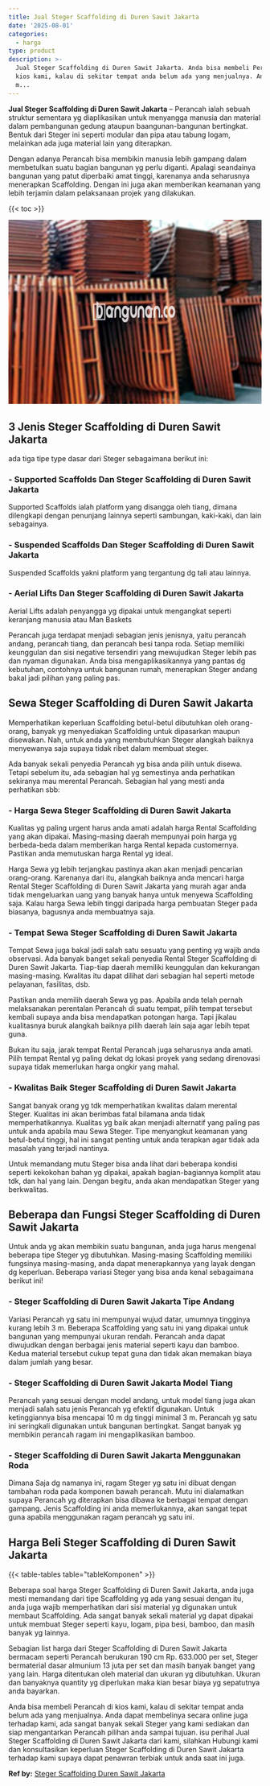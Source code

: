 ```yaml
---
title: Jual Steger Scaffolding di Duren Sawit Jakarta
date: '2025-08-01'
categories:
  - harga
type: product
description: >-
  Jual Steger Scaffolding di Duren Sawit Jakarta. Anda bisa membeli Perancah di
  kios kami, kalau di sekitar tempat anda belum ada yang menjualnya. Anda dapat
  m...
---
```


**Jual Steger Scaffolding di Duren Sawit Jakarta** – Perancah ialah sebuah struktur sementara yg diaplikasikan untuk menyangga manusia dan material dalam pembangunan gedung ataupun baangunan-bangunan bertingkat. Bentuk dari Steger ini seperti modular dan pipa atau tabung logam, melainkan ada juga material lain yang diterapkan.

Dengan adanya Perancah bisa membikin manusia lebih gampang dalam membetulkan suatu bagian bangunan yg perlu diganti. Apalagi seandainya bangunan yang patut diperbaiki amat tinggi, karenanya anda seharusnya menerapkan Scaffolding. Dengan ini juga akan memberikan keamanan yang lebih terjamin dalam pelaksanaan projek yang dilakukan.

{{< toc >}}

![Jual Steger Scaffolding di Duren Sawit Jakarta](/images/sewa-scaffolding-steger-12.png)

## 3 Jenis Steger Scaffolding di Duren Sawit Jakarta

ada tiga tipe type dasar dari Steger sebagaimana berikut ini:

### \- Supported Scaffolds Dan Steger Scaffolding di Duren Sawit Jakarta

Supported Scaffolds ialah platform yang disangga oleh tiang, dimana dilengkapi dengan penunjang lainnya seperti sambungan, kaki-kaki, dan lain sebagainya.

### \- Suspended Scaffolds Dan Steger Scaffolding di Duren Sawit Jakarta

Suspended Scaffolds yakni platform yang tergantung dg tali atau lainnya.

### \- Aerial Lifts Dan Steger Scaffolding di Duren Sawit Jakarta

Aerial Lifts adalah penyangga yg dipakai untuk mengangkat seperti keranjang manusia atau Man Baskets

Perancah juga terdapat menjadi sebagian jenis jenisnya, yaitu perancah andang, perancah tiang, dan perancah besi tanpa roda. Setiap memiliki keunggulan dan sisi negative tersendiri yang mewujudkan Steger lebih pas dan nyaman digunakan. Anda bisa mengaplikasikannya yang pantas dg kebutuhan, contohnya untuk bangunan rumah, menerapkan Steger andang bakal jadi pilihan yang paling pas.

## Sewa Steger Scaffolding di Duren Sawit Jakarta

Memperhatikan keperluan Scaffolding betul-betul dibutuhkan oleh orang-orang, banyak yg menyediakan Scaffolding untuk dipasarkan maupun disewakan. Nah, untuk anda yang membutuhkan Steger alangkah baiknya menyewanya saja supaya tidak ribet dalam membuat steger.

Ada banyak sekali penyedia Perancah yg bisa anda pilih untuk disewa. Tetapi sebelum itu, ada sebagian hal yg semestinya anda perhatikan sekiranya mau merental Perancah. Sebagian hal yang mesti anda perhatikan sbb:

### \- Harga Sewa Steger Scaffolding di Duren Sawit Jakarta

Kualitas yg paling urgent harus anda amati adalah harga Rental Scaffolding yang akan dipakai. Masing-masing daerah mempunyai poin harga yg berbeda-beda dalam memberikan harga Rental kepada customernya. Pastikan anda memutuskan harga Rental yg ideal.

Harga Sewa yg lebih terjangkau pastinya akan akan menjadi pencarian orang-orang. Karenanya dari itu, alangkah baiknya anda mencari harga Rental Steger Scaffolding di Duren Sawit Jakarta yang murah agar anda tidak mengeluarkan uang yang banyak hanya untuk menyewa Scaffolding saja. Kalau harga Sewa lebih tinggi daripada harga pembuatan Steger pada biasanya, bagusnya anda membuatnya saja.

### \- Tempat Sewa Steger Scaffolding di Duren Sawit Jakarta

Tempat Sewa juga bakal jadi salah satu sesuatu yang penting yg wajib anda observasi. Ada banyak banget sekali penyedia Rental Steger Scaffolding di Duren Sawit Jakarta. Tiap-tiap daerah memiliki keunggulan dan kekurangan masing-masing. Kwalitas itu dapat dilihat dari sebagian hal seperti metode pelayanan, fasilitas, dsb.

Pastikan anda memilih daerah Sewa yg pas. Apabila anda telah pernah melaksanakan perentalan Perancah di suatu tempat, pilih tempat tersebut kembali supaya anda bisa mendapatkan potongan harga. Tapi jikalau kualitasnya buruk alangkah baiknya pilih daerah lain saja agar lebih tepat guna.

Bukan itu saja, jarak tempat Rental Perancah juga seharusnya anda amati. Pilih tempat Rental yg paling dekat dg lokasi proyek yang sedang direnovasi supaya tidak memerlukan harga ongkir yang mahal.

### \- Kwalitas Baik Steger Scaffolding di Duren Sawit Jakarta

Sangat banyak orang yg tdk memperhatikan kwalitas dalam merental Steger. Kualitas ini akan berimbas fatal bilamana anda tidak memperhatikannya. Kualitas yg baik akan menjadi alternatif yang paling pas untuk anda apabila mau Sewa Steger. Tipe menyangkut keamanan yang betul-betul tinggi, hal ini sangat penting untuk anda terapkan agar tidak ada masalah yang terjadi nantinya.

Untuk memandang mutu Steger bisa anda lihat dari beberapa kondisi seperti kekokohan bahan yg dipakai, apakah bagian-bagiannya komplit atau tdk, dan hal yang lain. Dengan begitu, anda akan mendapatkan Steger yang berkwalitas.

## Beberapa dan Fungsi Steger Scaffolding di Duren Sawit Jakarta

Untuk anda yg akan membikin suatu bangunan, anda juga harus mengenal beberapa tipe Steger yg dibutuhkan. Masing-masing Scaffolding memiliki fungsinya masing-masing, anda dapat menerapkannya yang layak dengan dg keperluan. Beberapa variasi Steger yang bisa anda kenal sebagaimana berikut ini!

### \- Steger Scaffolding di Duren Sawit Jakarta Tipe Andang

Variasi Perancah yg satu ini mempunyai wujud datar, umumnya tingginya kurang lebih 3 m. Beberapa Scaffolding yang satu ini yang dipakai untuk bangunan yang mempunyai ukuran rendah. Perancah anda dapat diwujudkan dengan berbagai jenis material seperti kayu dan bamboo. Kedua material tersebut cukup tepat guna dan tidak akan memakan biaya dalam jumlah yang besar.

### \- Steger Scaffolding di Duren Sawit Jakarta Model Tiang

Perancah yang sesuai dengan model andang, untuk model tiang juga akan menjadi salah satu jenis Perancah yg efektif digunakan. Untuk ketinggiannya bisa mencapai 10 m dg tinggi minimal 3 m. Perancah yg satu ini seringkali digunakan untuk bangunan bertingkat. Sangat banyak yg membikin perancah ragam ini mengaplikasikan bamboo.

### \- Steger Scaffolding di Duren Sawit Jakarta Menggunakan Roda

Dimana Saja dg namanya ini, ragam Steger yg satu ini dibuat dengan tambahan roda pada komponen bawah perancah. Mutu ini dialamatkan supaya Perancah yg diterapkan bisa dibawa ke berbagai tempat dengan gampang. Jenis Scaffolding ini anda memerlukannya, akan sangat tepat guna apabila menggunakan ragam perancah yg satu ini.

## Harga Beli Steger Scaffolding di Duren Sawit Jakarta

{{< table-tables table="tableKomponen" >}}

Beberapa soal harga Steger Scaffolding di Duren Sawit Jakarta, anda juga mesti memandang dari tipe Scaffolding yg ada yang sesuai dengan itu, anda juga wajib memperhatikan dari sisi material yg digunakan untuk membaut Scaffolding. Ada sangat banyak sekali material yg dapat dipakai untuk membuat Steger seperti kayu, logam, pipa besi, bamboo, dan masih banyak yg lainnya.

Sebagian list harga dari Steger Scaffolding di Duren Sawit Jakarta bermacam seperti Perancah berukuran 190 cm Rp. 633.000 per set, Steger bermaterial dasar almunium 13 juta per set dan masih banyak banget yang yang lain. Harga ditentukan oleh material dan ukuran yg dibutuhkan. Ukuran dan banyaknya quantity yg diperlukan maka kian besar biaya yg sepatutnya anda bayarkan.

Anda bisa membeli Perancah di kios kami, kalau di sekitar tempat anda belum ada yang menjualnya. Anda dapat membelinya secara online juga terhadap kami, ada sangat banyak sekali Steger yang kami sediakan dan siap mengantarkan Perancah pilihan anda sampai tujuan. isu perihal Jual Steger Scaffolding di Duren Sawit Jakarta dari kami, silahkan Hubungi kami dan konsultasikan keperluan Steger Scaffolding di Duren Sawit Jakarta terhadap kami supaya dapat penawran terbiak untuk anda saat ini juga.

**Ref by:** [Steger Scaffolding Duren Sawit Jakarta](https://id.wikipedia.org/wiki/Steger)

